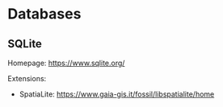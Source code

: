 # Databases

## SQLite

Homepage: <https://www.sqlite.org/>

Extensions:

- SpatiaLite: <https://www.gaia-gis.it/fossil/libspatialite/home>
